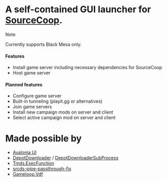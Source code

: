 
# A self-contained GUI launcher for [SourceCoop](https://github.com/ampreeT/SourceCoop).

> [!NOTE]
> Currently supports Black Mesa only.

#### Features
- Install game server including necessary dependencies for SourceCoop
- Host game server
#### Planned features
- Configure game server
- Built-in tunneling (playit.gg or alternatives)
- Join game servers
- Install new campaign mods on server and client
- Select active campaign mod on server and client
# Made possible by
- [Avalonia UI](https://avaloniaui.net/)
- [DepotDownloader](https://github.com/SteamRE/DepotDownloader) / [DepotDownloaderSubProcess](https://github.com/Alienmario/DepotDownloaderSubProcess)
- [Tmds.ExecFunction](https://github.com/tmds/Tmds.ExecFunction)
- [srcds-pipe-passthrough-fix](https://github.com/tsuza/srcds-pipe-passthrough-fix)
- [Gameloop.Vdf](https://github.com/shravan2x/Gameloop.Vdf)